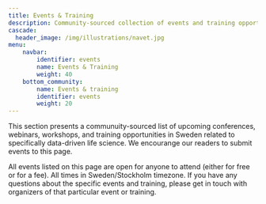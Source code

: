 ```yaml
---
title: Events & Training
description: Community-sourced collection of events and training opportunities relevant for data-driven life science research.
cascade:
  header_image: /img/illustrations/navet.jpg
menu:
    navbar:
        identifier: events
        name: Events & Training
        weight: 40
    bottom_community:
        name: Events & training
        identifier: events
        weight: 20
---
```


This section presents a communuity-sourced list of upcoming conferences, webinars, workshops, and training opportunities in Sweden related to specifically data-driven life science. We encourange our readers to submit events to this page.

All events listed on this page are open for anyone to attend (either for free or for a fee). All times in Sweden/Stockholm timezone. If you have any questions about the specific events and training, please get in touch with organizers of that particular event or training.
